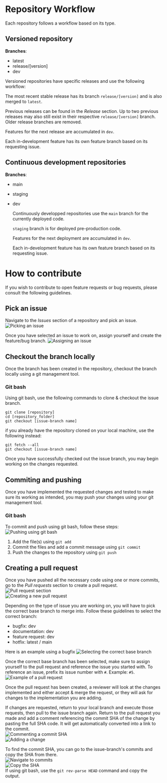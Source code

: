 # Repository Workflow

Each repository follows a workflow based on its type.

## Versioned repository

**Branches**:
* latest
* release/[version]
* dev

Versioned repositories have specific releases and use the following workflow:

The most recent stable release has its branch ``release/[version]`` and is also merged to ``latest``.

Previous releases can be found in the *Release* section. Up to two previous releases may also still exist in their respective ``release/[version]`` branch.  
Older release branches are removed.

Features for the next release are accumulated in ``dev``.

Each in-development feature has its own feature branch based on its requesting issue.

## Continuous development repositories

**Branches**:
* main
* staging
* dev

  Continuously developped repositories use the ``main`` branch for the currently deployed code.

  ``staging`` branch is for deployed pre-production code.

  Features for the next deployment are accumulated in ``dev``.

  Each in-development feature has its own feature branch based on its requesting issue.

# How to contribute

If you wish to contribute to open feature requests or bug requests, please consult the following guidelines.

## Pick an issue

Navigate to the *Issues* section of a repository and pick an issue.
![Picking an issue](https://github.com/Central-Quebec-School-Board/.github/tree/main/profile/readme/picking_issue.png?raw=true)

Once you have selected an issue to work on, assign yourself and create the feature/bug branch.
![Assigning an issue](./.github/profile/readme/assigning_issue.png?raw=true)

## Checkout the branch locally

Once the branch has been created in the repository, checkout the branch locally using a git management tool.

### Git bash

Using git bash, use the following commands to clone & checkout the issue branch.
```
git clone [repository]
cd [repository_folder]
git checkout [issue-branch name]
```

if you already have the repository cloned on your local machine, use the following instead:
```
git fetch --all
git checkout [issue-branch name]
```

Once you have successfully checked out the issue branch, you may begin working on the changes requested.

## Commiting and pushing

Once you have implemented the requested changes and tested to make sure its working as intended, you may push your changes using your git management tool.

### Git bash

To commit and push using git bash, follow these steps:
![Pushing using git bash](https://github.com/Central-Quebec-School-Board/.github/tree/main/profile/readme/pushing_using_git_bash.png?raw=true)
1. Add the file(s) using ``git add``
2. Commit the files and add a commit message using ``git commit``
3. Push the changes to the repository using ``git push``

## Creating a pull request

Once you have pushed all the necessary code using one or more commits, go to the *Pull requests* section to create a pull request.
![Pull request section](https://github.com/Central-Quebec-School-Board/.github/tree/main/profile/readme/pull_request_section.png?raw=true)  
![Creating a new pull request](https://github.com/Central-Quebec-School-Board/.github/tree/main/profile/readme/create_pr.png?raw=true)

Depending on the type of issue you are working on, you will have to pick the correct base branch to merge into.
Follow these guidelines to select the correct branch:
* bugfix: dev
* documentation: dev
* feature request: dev
* hotfix: latest / main

Here is an example using a bugfix
![Selecting the correct base branch](https://github.com/Central-Quebec-School-Board/.github/tree/main/profile/readme/selecting_base_branch.png?raw=true)

Once the correct base branch has been selected, make sure to assign yourself to the pull request and reference the issue you started with. To reference an issue, prefix its issue number with `#`. Example: `#5`.  
![Example of a pull request](https://github.com/Central-Quebec-School-Board/.github/tree/main/profile/readme/example_pr.png?raw=true)

Once the pull request has been created, a reviewer will look at the changes implemented and either accept & merge the request, or they will ask for changes to the implementation you are adding.

If changes are requested, return to your local branch and execute those requests, then pull to the issue branch again. Return to the pull request you made and add a comment referencing the commit SHA of the change by pasting the full SHA code. It will get automatically converted into a link to the commit.  
![Commenting a commit SHA](https://github.com/Central-Quebec-School-Board/.github/tree/main/profile/readme/commenting_commit_sha.png?raw=true)  
![Adding a change](./.github/profile/readme/adding_change.png?raw=true)

To find the commit SHA, you can go to the issue-branch's commits and copy the SHA from there.  
![Navigate to commits](https://github.com/Central-Quebec-School-Board/.github/tree/main/profile/readme/navigate_commits.png?raw=true)  
![Copy the SHA](https://github.com/Central-Quebec-School-Board/.github/tree/main/profile/readme/copying_sha.png?raw=true)  
If using git bash, use the ``git rev-parse HEAD`` command and copy the output.
